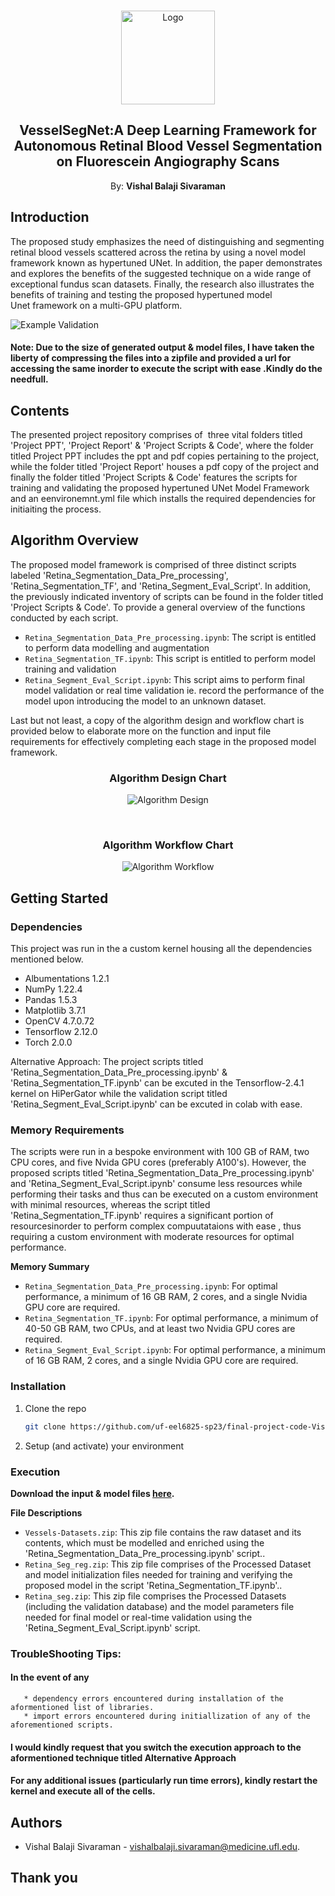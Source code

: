 <!-- PROJECT LOGO -->
<br />
<p align="center">
  <img src="images/logo.png" alt="Logo" width="150" height="150">

  <h2 align="center">VesselSegNet:A Deep Learning Framework for Autonomous Retinal Blood Vessel Segmentation on Fluorescein Angiography Scans</h2>
  <p align="center">
  By: <strong> Vishal Balaji Sivaraman </strong>
  </p>
</p>

## Introduction

The proposed study emphasizes the need of distinguishing and segmenting retinal blood vessels scattered across the retina by using a novel model framework known as hypertuned UNet. In addition, the paper demonstrates and explores the benefits of the suggested technique on a wide range of exceptional fundus scan datasets. Finally, the research also illustrates the benefits of training and testing the proposed hypertuned model Unet framework on a multi-GPU platform. 


![Example Validation](images/val.png)

#### Note: Due to the size of generated output & model files, I have taken the liberty of compressing the files into a zipfile and provided a url for accessing the same inorder to execute the script with ease .Kindly do the needfull.

## Contents

The presented project repository comprises of  three vital folders titled 'Project PPT', 'Project Report' & 'Project Scripts & Code', where the folder titled Project PPT includes the ppt and pdf copies pertaining to the project, while the folder titled 'Project Report' houses a pdf copy of the project and finally the folder titled 'Project Scripts & Code' features the scripts for training and validating the proposed hypertuned UNet Model Framework and an eenvironemnt.yml file which installs the required dependencies for initiaiting the process.

## Algorithm Overview

The proposed model framework is comprised of three distinct scripts labeled 'Retina_Segmentation_Data_Pre_processing', 'Retina_Segmentation_TF', and 'Retina_Segment_Eval_Script'. In addition, the previously indicated inventory of scripts can be found in the folder titled 'Project Scripts & Code'. To provide a general overview of the functions conducted by each script.

* ```Retina_Segmentation_Data_Pre_processing.ipynb```: The script is entitled to perform data modelling and augmentation
* ```Retina_Segmentation_TF.ipynb```: This script is entitled to perform model training and validation
* ```Retina_Segment_Eval_Script.ipynb```: This script aims to perform final model validation or real time validation ie. record the performance of the model upon introducing the model to an unknown dataset.

Last but not least, a copy of the algorithm design and workflow chart is provided below to elaborate more on the function and input file requirements for effectively completing each stage in the proposed model framework.  

<p align="center">
  <h3 align="center">Algorithm Design Chart</h3>
<p align="center">
  <img src="images/adesign.PNG" alt="Algorithm Design">
</p>
</p>
  
<br />

<p align="center">
  <h3 align="center">Algorithm Workflow Chart</h3>
<p align="center">
  <img src="images/awork.png" alt="Algorithm Workflow">
</p>
</p>

<!-- GETTING STARTED -->
## Getting Started

### Dependencies

This project was run in the a custom kernel housing all the dependencies mentioned below.

* Albumentations 1.2.1
* NumPy 1.22.4
* Pandas 1.5.3
* Matplotlib 3.7.1
* OpenCV 4.7.0.72
* Tensorflow 2.12.0
* Torch 2.0.0

Alternative Approach: The project scripts titled 'Retina_Segmentation_Data_Pre_processing.ipynb' & 'Retina_Segmentation_TF.ipynb' can be excuted in the Tensorflow-2.4.1 kernel on HiPerGator while the validation script titled 'Retina_Segment_Eval_Script.ipynb' can be excuted in colab with ease.  

### Memory Requirements
The scripts were run in a bespoke environment with 100 GB of RAM, two CPU cores, and five Nvida GPU cores (preferably A100's). However, the proposed scripts titled 'Retina_Segmentation_Data_Pre_processing.ipynb' and 'Retina_Segment_Eval_Script.ipynb' consume less resources while performing their tasks and thus can be executed on a custom environment with minimal resources, whereas the script titled 'Retina_Segmentation_TF.ipynb' requires a significant portion of resourcesinorder to perform complex compuutataions with ease , thus requiring a custom environment with moderate resources for optimal performance.


**Memory Summary**

* ```Retina_Segmentation_Data_Pre_processing.ipynb```: For optimal performance, a minimum of 16 GB RAM, 2 cores, and a single Nvidia GPU core are required.
* ```Retina_Segmentation_TF.ipynb```: For optimal performance, a minimum of 40-50 GB RAM, two CPUs, and at least two Nvidia GPU cores are required.
* ```Retina_Segment_Eval_Script.ipynb```: For optimal performance, a minimum of 16 GB RAM, 2 cores, and a single Nvidia GPU core are required.

### Installation

1. Clone the repo
   ```sh
   git clone https://github.com/uf-eel6825-sp23/final-project-code-VishalBalajiSivaraman.git
   ```
2. Setup (and activate) your environment

### Execution

**Download the input & model files [here](https://drive.google.com/file/d/10N6xBrecGXnHAZDsWzcvyA9nt0kLoHwn/view?usp=share_link).**

**File Descriptions**
* ```Vessels-Datasets.zip```: This zip file contains the raw dataset and its contents, which must be modelled and enriched using the 'Retina_Segmentation_Data_Pre_processing.ipynb' script.. 
* ```Retina_Seg_reg.zip```: This zip file comprises of the Processed Dataset and model initialization files needed for training and verifying the proposed model in the script 'Retina_Segmentation_TF.ipynb'..
* ```Retina_seg.zip```: This zip file comprises the Processed Datasets (including the validation database) and the model parameters file needed for final model or real-time validation using the 'Retina_Segment_Eval_Script.ipynb' script.

### TroubleShooting Tips: 

####   In the event of any 
       * dependency errors encountered during installation of the aformentioned list of libraries.
       * import errors encountered during initiallization of any of the aforementioned scripts.
       
#### I would kindly request that you switch the execution approach to the aformentioned technique titled **Alternative Approach**
 
#### For any additional issues (particularly run time errors), kindly restart the kernel and execute all of the cells.

<!-- Authors -->
## Authors

* Vishal Balaji Sivaraman - vishalbalaji.sivaraman@medicine.ufl.edu.

## Thank you
